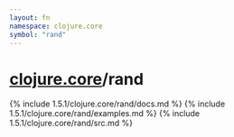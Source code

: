 ```yaml
---
layout: fn
namespace: clojure.core
symbol: "rand"
---
```


# [clojure.core](../)/rand

{% include 1.5.1/clojure.core/rand/docs.md %}
{% include 1.5.1/clojure.core/rand/examples.md %}
{% include 1.5.1/clojure.core/rand/src.md %}

